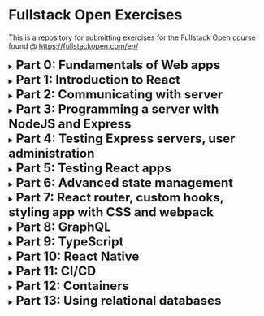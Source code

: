 # Fullstack Open Exercises

This is a repository for submitting exercises for the Fullstack Open course found @ https://fullstackopen.com/en/
<details>
<summary><b style="font-size:x-large">Part 0: Fundamentals of Web apps</b></summary>

## Exercise 0.4
* NewNoteDiagram.md
## Exercise 0.5
* SingleAppDiagram.md
## Exercise 0.6
* SingleAppNewNote.md
</details>

<details>
<summary><b style="font-size:x-large">Part 1: Introduction to React</b></summary>

## Exercises 1.1 - 1.5
* courseinfo/
## Exercises 1.6 - 1.11
* unicafe/
## Exercises 1.12 - 1.14
* anecdotes/
</details>

<details>
<summary><b style="font-size:x-large">Part 2: Communicating with server</b></summary>

## Exercises 2.1 - 2.5
* courseinfo/
## Exercises 2.6 - 2.17
* phonebook/
## Exercises 2.18 - 2.19
* countries/
</details>

<details>
<summary><b style="font-size:x-large">Part 3: Programming a server with NodeJS and Express</b></summary>

## Exercises 3.1 - 3.22
* phonebook/
</details>

<details>
<summary><b style="font-size:x-large">Part 4: Testing Express servers, user administration</b></summary>

</details>

<details>
<summary><b style="font-size:x-large">Part 5: Testing React apps</b></summary>

</details>

<details>
<summary><b style="font-size:x-large">Part 6: Advanced state management</b></summary>

</details>

<details>
<summary><b style="font-size:x-large">Part 7: React router, custom hooks, styling app with CSS and webpack</b></summary>

</details>

<details>
<summary><b style="font-size:x-large">Part 8: GraphQL</b></summary>

</details>

<details>
<summary><b style="font-size:x-large">Part 9: TypeScript</b></summary>

</details>

<details>
<summary><b style="font-size:x-large">Part 10: React Native</b></summary>

</details>

<details>
<summary><b style="font-size:x-large">Part 11: CI/CD</b></summary>

</details>

<details>
<summary><b style="font-size:x-large">Part 12: Containers</b></summary>

</details>

<details>
<summary><b style="font-size:x-large">Part 13: Using relational databases</b></summary>

</details>